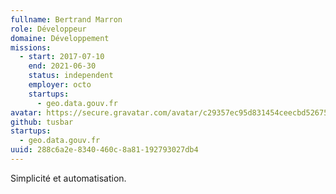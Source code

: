 ```yaml
---
fullname: Bertrand Marron
role: Développeur
domaine: Développement
missions:
  - start: 2017-07-10
    end: 2021-06-30
    status: independent
    employer: octo
    startups:
      - geo.data.gouv.fr
avatar: https://secure.gravatar.com/avatar/c29357ec95d831454ceecbd52675a75b?size=512
github: tusbar
startups:
  - geo.data.gouv.fr
uuid: 288c6a2e-8340-460c-8a81-192793027db4
---
```

Simplicité et automatisation.